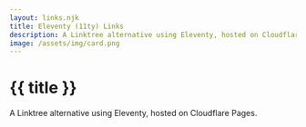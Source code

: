 ```yaml
---
layout: links.njk
title: Eleventy (11ty) Links
description: A Linktree alternative using Eleventy, hosted on Cloudflare Pages.
image: /assets/img/card.png
---
```


# {{ title }}
A Linktree alternative using Eleventy, hosted on Cloudflare Pages.
